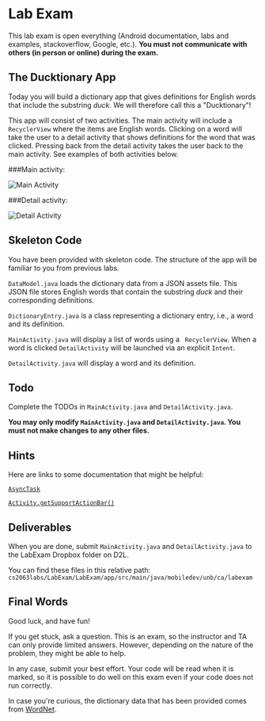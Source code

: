 # Lab Exam

This lab exam is open everything (Android documentation, labs and
examples, stackoverflow, Google, etc.). **You must not communicate with
others (in person or online) during the exam.**

## The Ducktionary App

Today you will build a dictionary app that gives definitions for
English words that include the substring *duck*. We will therefore
call this a "Ducktionary"!

This app will consist of two activities. The main activity will
include a ```RecyclerView``` where the items are English
words. Clicking on a word will take the user to a detail activity that
shows definitions for the word that was clicked. Pressing back from
the detail activity takes the user back to the main activity. See
examples of both activities below.

###Main activity:

![Main Activity](https://i.imgur.com/MVNM1ma.png)

<!-- https://imgur.com/MVNM1ma -->
<!-- https://i.imgur.com/MVNM1ma.png -->

###Detail activity:

![Detail Activity](https://i.imgur.com/TeCi3sJ.png)

<!-- https://imgur.com/TeCi3sJ -->
<!-- https://i.imgur.com/TeCi3sJ.png -->

## Skeleton Code

You have been provided with skeleton code. The structure of the app
will be familiar to you from previous labs.

```DataModel.java``` loads the dictionary data from a JSON assets
file. This JSON file stores English words that contain the substring
*duck* and their corresponding definitions.


```DictionaryEntry.java``` is a class representing a dictionary entry,
i.e., a word and its definition.

```MainActivity.java``` will display a list of words using a ```
RecyclerView```. When a word is clicked ```DetailActivity``` will be
launched via an explicit ```Intent```.

```DetailActivity.java``` will display a word and its definition.


## Todo

Complete the TODOs in ```MainActivity.java``` and ```DetailActivity.java```.

**You may only modify ```MainActivity.java``` and
```DetailActivity.java```. You must not make changes to any other
files.**

## Hints

Here are links to some documentation that might be helpful:

[```AsyncTask```](http://developer.android.com/reference/android/os/AsyncTask.html)

[```Activity.getSupportActionBar()```](http://developer.android.com/reference/android/support/v7/app/AppCompatActivity.html#getSupportActionBar%28%29)

## Deliverables

When you are done, submit ```MainActivity.java``` and
```DetailActivity.java``` to the LabExam Dropbox folder on D2L.

You can find these files in this relative path: ```cs2063labs/LabExam/LabExam/app/src/main/java/mobiledev/unb/ca/labexam```


## Final Words

Good luck, and have fun!

If you get stuck, ask a question. This is an exam, so the instructor
and TA can only provide limited answers. However, depending on the
nature of the problem, they might be able to help.

In any case, submit your best effort. Your code will be read when it
is marked, so it is possible to do well on this exam even if your code
does not run correctly.

In case you're curious, the dictionary data that has been
provided comes from [WordNet](http://wordnet.princeton.edu/).

